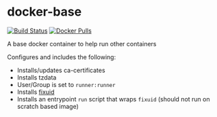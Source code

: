 # docker-base
[![Build Status](https://img.shields.io/circleci/build/github/gesquive/docker-base?style=flat-square)](https://circleci.com/gh/gesquive/docker-base)
[![Docker Pulls](https://img.shields.io/docker/pulls/gesquive/docker-base?style=flat-square)](https://hub.docker.com/r/gesquive/docker-base)

A base docker container to help run other containers

Configures and includes the following:

 - Installs/updates ca-certificates
 - Installs tzdata
 - User/Group is set to `runner:runner`
 - Installs [fixuid](https://github.com/boxboat/fixuid)
 - Installs an entrypoint `run` script that wraps `fixuid` (should not run on scratch based image)

